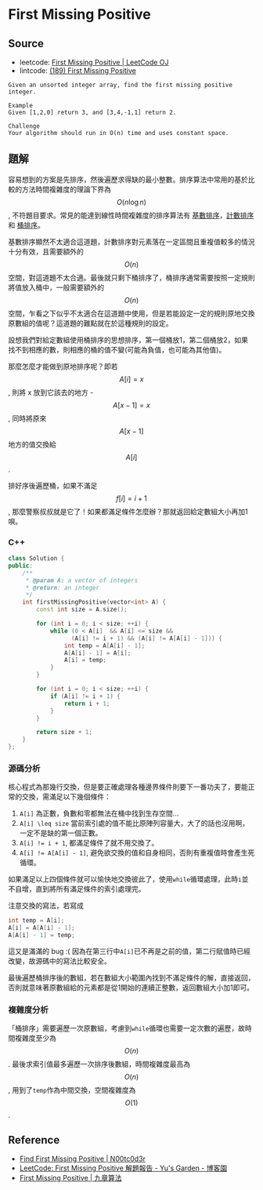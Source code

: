 # First Missing Positive

## Source

- leetcode: [First Missing Positive | LeetCode OJ](https://leetcode.com/problems/first-missing-positive/)
- lintcode: [(189) First Missing Positive](http://www.lintcode.com/en/problem/first-missing-positive/)

```
Given an unsorted integer array, find the first missing positive integer.

Example
Given [1,2,0] return 3, and [3,4,-1,1] return 2.

Challenge
Your algorithm should run in O(n) time and uses constant space.
```

## 題解

容易想到的方案是先排序，然後遍歷求得缺的最小整數。排序算法中常用的基於比較的方法時間複雜度的理論下界為 $$O(n \log n)$$, 不符題目要求。常見的能達到線性時間複雜度的排序算法有 [基數排序](http://zh.wikipedia.org/wiki/%E5%9F%BA%E6%95%B0%E6%8E%92%E5%BA%8F)，[計數排序](http://algorithm.yuanbin.me/zh-cn/basics_sorting/counting_sort.html) 和 [桶排序](http://algorithm.yuanbin.me/zh-cn/basics_sorting/bucket_sort.html)。

基數排序顯然不太適合這道題，計數排序對元素落在一定區間且重複值較多的情況十分有效，且需要額外的 $$O(n)$$ 空間，對這道題不太合適。最後就只剩下桶排序了，桶排序通常需要按照一定規則將值放入桶中，一般需要額外的 $$O(n)$$ 空間，乍看之下似乎不太適合在這道題中使用，但是若能設定一定的規則原地交換原數組的值呢？這道題的難點就在於這種規則的設定。

設想我們對給定數組使用桶排序的思想排序，第一個桶放1，第二個桶放2，如果找不到相應的數，則相應的桶的值不變(可能為負值，也可能為其他值)。

那麼怎麼才能做到原地排序呢？即若 $$A[i] = x$$, 則將 x 放到它該去的地方 - $$A[x - 1] = x$$, 同時將原來 $$A[x - 1]$$ 地方的值交換給 $$A[i]$$.

排好序後遍歷桶，如果不滿足 $$f[i] = i + 1$$, 那麼警察叔叔就是它了！如果都滿足條件怎麼辦？那就返回給定數組大小再加1唄。

### C++

```c++
class Solution {
public:
    /**
     * @param A: a vector of integers
     * @return: an integer
     */
    int firstMissingPositive(vector<int> A) {
        const int size = A.size();

        for (int i = 0; i < size; ++i) {
            while (0 < A[i]  && A[i] <= size &&
                  (A[i] != i + 1) && (A[i] != A[A[i] - 1])) {
                int temp = A[A[i] - 1];
                A[A[i] - 1] = A[i];
                A[i] = temp;
            }
        }

        for (int i = 0; i < size; ++i) {
            if (A[i] != i + 1) {
                return i + 1;
            }
        }

        return size + 1;
    }
};
```

### 源碼分析

核心程式為那幾行交換，但是要正確處理各種邊界條件則要下一番功夫了，要能正常的交換，需滿足以下幾個條件：

1. `A[i]` 為正數，負數和零都無法在桶中找到生存空間...
2. `A[i] \leq size` 當前索引處的值不能比原陣列容量大，大了的話也沒用啊，一定不是缺的第一個正數。
3. `A[i] != i + 1`, 都滿足條件了就不用交換了。
4. `A[i] != A[A[i] - 1]`, 避免欲交換的值和自身相同，否則有重複值時會產生死循環。

如果滿足以上四個條件就可以愉快地交換彼此了，使用`while`循環處理，此時`i`並不自增，直到將所有滿足條件的索引處理完。

注意交換的寫法，若寫成

```c
int temp = A[i];
A[i] = A[A[i] - 1];
A[A[i] - 1] = temp;
```

這又是滿滿的 bug :( 因為在第三行中`A[i]`已不再是之前的值，第二行賦值時已經改變，故源碼中的寫法比較安全。

最後遍歷桶排序後的數組，若在數組大小範圍內找到不滿足條件的解，直接返回，否則就意味著原數組給的元素都是從1開始的連續正整數，返回數組大小加1即可。

### 複雜度分析

「桶排序」需要遍歷一次原數組，考慮到`while`循環也需要一定次數的遍歷，故時間複雜度至少為 $$O(n)$$. 最後求索引值最多遍歷一次排序後數組，時間複雜度最高為 $$O(n)$$, 用到了`temp`作為中間交換，空間複雜度為 $$O(1)$$.

## Reference

- [Find First Missing Positive | N00tc0d3r](http://n00tc0d3r.blogspot.com/2013/03/find-first-missing-positive.html)
- [LeetCode: First Missing Positive 解題報告 - Yu's Garden - 博客園](http://www.cnblogs.com/yuzhangcmu/p/4200096.html)
- [First Missing Positive | 九章算法](http://www.jiuzhang.com/solutions/first-missing-positive/)
